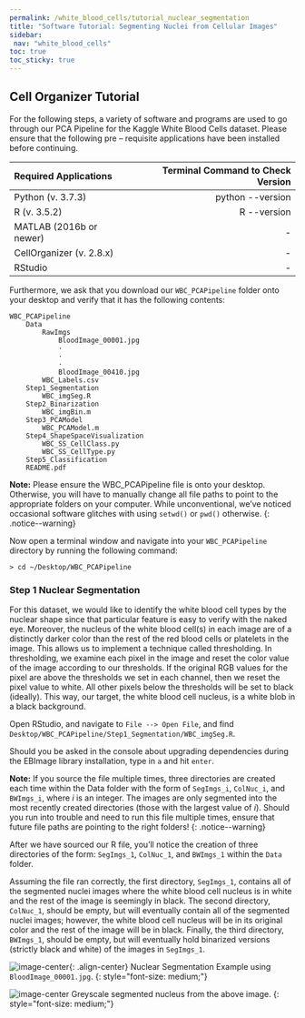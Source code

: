 ```yaml
---
permalink: /white_blood_cells/tutorial_nuclear_segmentation
title: "Software Tutorial: Segmenting Nuclei from Cellular Images"
sidebar:
 nav: "white_blood_cells"
toc: true
toc_sticky: true
---
```


## Cell Organizer Tutorial

For the following steps, a variety of software and programs are used to go through our PCA Pipeline for the Kaggle White Blood Cells dataset. Please ensure that the following pre – requisite applications have been installed before continuing.

|Required Applications | Terminal Command to Check Version |
|:---|---:|
| Python (v. 3.7.3)	|	python --version |
| R (v. 3.5.2)		|	R --version |
| MATLAB (2016b or newer) | - |
| CellOrganizer (v. 2.8.x) | - |
| RStudio | - |

Furthermore, we ask that you download our `WBC_PCAPipeline` folder onto your desktop and verify that it has the following contents:

~~~
WBC_PCAPipeline
	Data
		RawImgs
			BloodImage_00001.jpg
			·
			·
			·
			BloodImage_00410.jpg
		WBC_Labels.csv
	Step1_Segmentation
		WBC_imgSeg.R
	Step2_Binarization
		WBC_imgBin.m
	Step3_PCAModel
		WBC_PCAModel.m
	Step4_ShapeSpaceVisualization
		WBC_SS_CellClass.py
		WBC_SS_CellType.py
	Step5_Classification
	README.pdf
~~~

**Note:** Please ensure the WBC_PCAPipeline file is onto your desktop. Otherwise, you will have to manually change all file paths to point to the appropriate folders on your computer. While unconventional, we’ve noticed occasional software glitches with using `setwd()` or `pwd()` otherwise.
{: .notice--warning}

Now open a terminal window and navigate into your `WBC_PCAPipeline` directory by running the following command:

~~~
> cd ~/Desktop/WBC_PCAPipeline
~~~

### Step 1 Nuclear Segmentation

For this dataset, we would like to identify the white blood cell types by the nuclear shape since that particular feature is easy to verify with the naked eye. Moreover, the nucleus of the white blood cell(s) in each image are of a distinctly darker color than the rest of the red blood cells or platelets in the image. This allows us to implement a technique called thresholding. In thresholding, we examine each pixel in the image and reset the color value of the image according to our thresholds. If the original RGB values for the pixel are above the thresholds we set in each channel, then we reset the pixel value to white. All other pixels below the thresholds will be set to black (ideally). This way, our target, the white blood cell nucleus, is a white blob in a black background.

Open RStudio, and navigate to `File --> Open File`, and find `Desktop/WBC_PCAPipeline/Step1_Segmentation/WBC_imgSeg.R`.

Should you be asked in the console about upgrading dependencies during the EBImage library installation, type in `a` and hit `enter`.

**Note:** If you source the file multiple times, three directories are created each time within the Data folder with the form of `SegImgs_i`, `ColNuc_i`, and `BWImgs_i`, where *i* is an integer. The images are only segmented into the most recently created directories (those with the largest value of *i*). Should you run into trouble and need to run this file multiple times, ensure that future file paths are pointing to the right folders!
{: .notice--warning}

After we have sourced our R file, you’ll notice the creation of three directories of the form: `SegImgs_1`, `ColNuc_1`, and `BWImgs_1` within the `Data` folder.

Assuming the file ran correctly, the first directory, `SegImgs_1`, contains all of the segmented nuclei images where the white blood cell nucleus is in white and the rest of the image is seemingly in black. The second directory, `ColNuc_1`, should be empty, but will eventually contain all of the segmented nuclei images; however, the white blood cell nucleus will be in its original color and the rest of the image will be in black. Finally, the third directory, `BWImgs_1`, should be empty, but will eventually hold binarized versions (strictly black and white) of the images in `SegImgs_1`.

![image-center](../assets/images/cellorg_raw_image.png){: .align-center}
Nuclear Segmentation Example using `BloodImage_00001.jpg`.
{: style="font-size: medium;"}


![image-center](../assets/images/cellorg_segmented.png)
Greyscale segmented nucleus from the above image.
{: style="font-size: medium;"}	             
